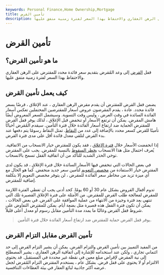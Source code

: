 ```yaml
---
keywords: Personal Finance,Home Ownership,Mortgage
title: تأمين القرض
description: يشير قفل القرض إلى وعد المُقرض بتقديم سعر فائدة محدد للمقترض على الرهن العقاري والاحتفاظ بهذا السعر لفترة زمنية متفق عليها.
---
```


# تأمين القرض
## ما هو تأمين القرض؟

قفل [القرض](/mortgage_rate_lock) إلى وعد المُقرض بتقديم سعر فائدة محدد للمقترض على الرهن العقاري والاحتفاظ بهذا السعر لفترة زمنية متفق عليها.

## كيف يعمل تأمين القرض

يضمن قفل القرض للمقترض أن يقدم مقرض الرهن العقاري ، عند الإغلاق ، قرضًا بسعر فائدة محدد. عادة ، يقدم المقرضون عروض أسعار للمقترضين المحتملين تعكس أسعار الفائدة السائدة في وقت العرض ، وليس وقت التسوية. وسيشمل السعر المعروض أيضًا هامش المقرض. يمكن أن ترتفع الأسعار أو تنخفض قبل الإغلاق ، لذلك يوفر قفل القرض للمقترض الحماية ضد ارتفاع أسعار الفائدة خلال فترة التأمين. سيقدم المُقرض أحيانًا تأمينًا للقرض كسعر محدد بالإضافة إلى عدد من [النقاط](/discountpoints). تمثل النقاط رسومًا يتم دفعها عند بدء القرض لتلقي معدل فائدة أقل على مدى فترة القرض.

إذا انخفضت الأسعار خلال [فترة الإغلاق](/lock-period) ، فقد يكون للمقترض خيار الانسحاب من الاتفاقية. يُعرف احتمال مثل هذا الانسحاب [بخطر السقوط](/fallout-risk) بالنسبة للمقرض. يجب على المقترض توخي الحذر الشديد للتأكد من أن اتفاقية القفل تسمح بالانسحاب.

في بعض الحالات التي تنخفض فيها الأسعار السائدة خلال فترة الإغلاق ، قد يكون لدى المقترض خيار الاستفادة من [مخصص التعويم](/mortgage_rate_lock_float_down) لتأمين سعر جديد منخفض. كما هو الحال مع أي ميزة تزيد من مخاطر سعر الفائدة للمقرض ، لن يتوفر مخصص التعويم إلا بتكلفة إضافية للمقترض.

تدوم أقفال القروض بشكل عام 30 أو 60 يومًا. كحد أدنى يجب أن تغطي الفترة اللازمة للمقرض لمعالجة طلب القرض للمقترض. من الأمثلة على فترة الإغلاق القصيرة تلك التي تنتهي بعد فترة وجيزة من الانتهاء من عملية الموافقة على القرض. في بعض الحالات ، يمكن أن تكون فترة القفل هذه قصيرة مثل بضعة أيام. يمكن للمقترض التفاوض على شروط قفل القرض وغالبًا ما يمدد مدة التأمين مقابل رسوم أو معدل أعلى قليلاً.

> يوفر قفل القرض حماية للمقترض ضد ارتفاع أسعار الفائدة خلال فترة التأمين.

>

## تأمين القرض مقابل التزام القرض

من المفيد التمييز بين تأمين القرض والتزام القرض. يمكن أن يشير التزام القرض إلى حد ائتماني تجاري ، ولكن عند استخدامه للإشارة إلى اتفاقية الرهن العقاري ، يشير المصطلح إلى نية المقرض لإقراض مبلغ معين في نقطة غير محددة في المستقبل. قد يحتوي الالتزام أو لا يحتوي على قفل قرض. بشكل عام ، يستخدم المقترض التزام المُقرض لجعل عرضه أكثر جاذبية لبائع العقار في بيئة العطاءات التنافسية.

